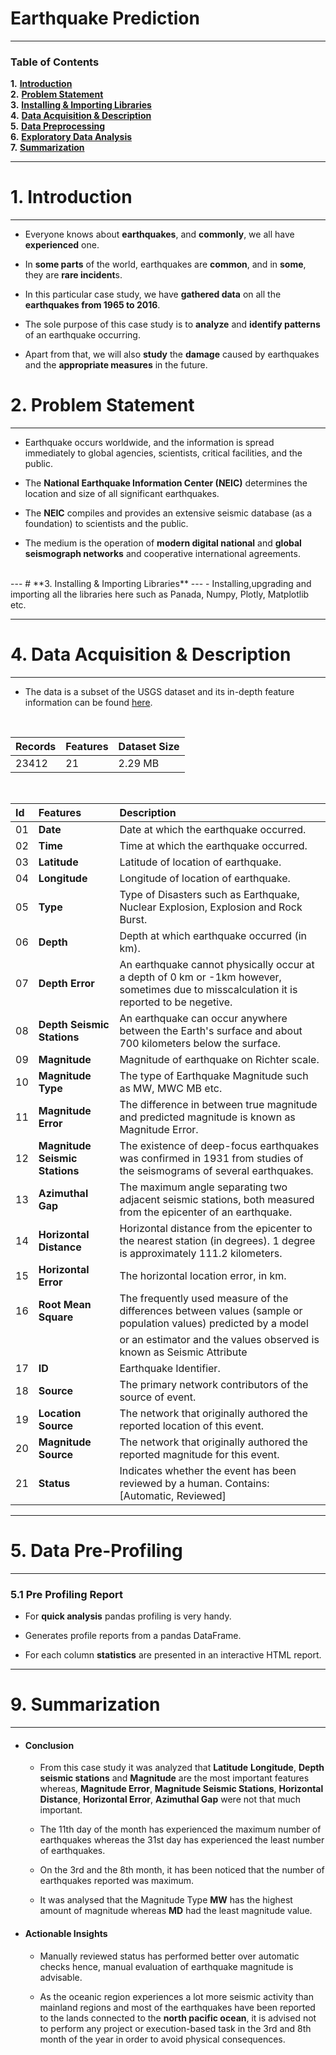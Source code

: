 # Earthquake Prediction

---
### **Table of Contents**


**1.** [**Introduction**](#Section1)<br>
**2.** [**Problem Statement**](#Section2)<br>
**3.** [**Installing & Importing Libraries**](#Section3)<br>
**4.** [**Data Acquisition & Description**](#Section4)<br>
**5.** [**Data Preprocessing**](#Section5)<br>
**6.** [**Exploratory Data Analysis**](#Section8)<br>
**7.** [**Summarization**](#Section9)<br>

---
<a name = Section1></a>
# **1. Introduction**
---

- Everyone knows about **earthquakes**, and **commonly**, we all have **experienced** one.

- In **some parts** of the world, earthquakes are **common**, and in **some**, they are **rare incident**s.

- In this particular case study, we have **gathered data** on all the **earthquakes from 1965 to 2016**.

- The sole purpose of this case study is to **analyze** and **identify patterns** of an earthquake occurring.

- Apart from that, we will also **study** the **damage** caused by earthquakes and the **appropriate measures** in the future.



<a name = Section2></a>
# **2. Problem Statement**
---


- Earthquake occurs worldwide, and the information is spread immediately to global agencies, scientists, critical facilities, and the public.

- The **National Earthquake Information Center (NEIC)** determines the location and size of all significant earthquakes.

- The **NEIC** compiles and provides an extensive seismic database (as a foundation) to scientists and the public.

- The medium is the operation of **modern digital national** and **global seismograph networks** and cooperative international agreements.

<br>
---
<a name = Section3></a>
# **3. Installing & Importing Libraries**
---
- Installing,upgrading and importing all the libraries here such as Panada, Numpy, Plotly, Matplotlib etc.

---
<a name = Section4></a>
# **4. Data Acquisition & Description**
---

- The data is a subset of the USGS dataset and its in-depth feature information can be found <a href="https://earthquake.usgs.gov/data/comcat/index.php#horizontalError">here</a>.


</br>

| Records | Features | Dataset Size |
| :-- | :-- | :-- |
| 23412 | 21 | 2.29 MB| 

</br>

| Id | Features | Description |
| :-- | :--| :--| 
|01|**Date**|Date at which the earthquake occurred.|
|02|**Time**|Time at which the earthquake occurred.|
|03|**Latitude**|Latitude of location of earthquake.|
|04|**Longitude**|Longitude of location of earthquake.|
|05|**Type**|Type of Disasters such as Earthquake, Nuclear Explosion, Explosion and Rock Burst. |
|06|**Depth**|Depth at which earthquake occurred (in km).|
|07|**Depth Error**| An earthquake cannot physically occur at a depth of 0 km or -1km however, sometimes due to misscalculation it is reported to be negetive. |
|08|**Depth Seismic Stations**| An earthquake can occur anywhere between the Earth's surface and about 700 kilometers below the surface. |
|09|**Magnitude**|Magnitude of earthquake on Richter scale.|
|10|**Magnitude Type**| The type of Earthquake Magnitude such as MW, MWC	MB etc.|
|11|**Magnitude Error**| The difference in between true magnitude and predicted magnitude is known as  Magnitude Error. | 
|12|**Magnitude Seismic Stations**| The existence of deep-focus earthquakes was confirmed in 1931 from studies of the seismograms of several earthquakes.|
|13|**Azimuthal Gap**| The maximum angle separating two adjacent seismic stations, both measured from the epicenter of an earthquake.|
|14|**Horizontal Distance**|Horizontal distance from the epicenter to the nearest station (in degrees). 1 degree is approximately 111.2 kilometers. |
|15|**Horizontal Error**|The horizontal location error, in km. |
|16|**Root Mean Square**| The frequently used measure of the differences between values (sample or population values) predicted by a model|
|||or an estimator and the values observed is known as Seismic Attribute|
|17|**ID**|Earthquake Identifier. |
|18|**Source**|The primary network contributors of the source of event. |
|19|**Location Source**|The network that originally authored the reported location of this event. |
|20|**Magnitude Source**|The network that originally authored the reported magnitude for this event. |
|21|**Status**|Indicates whether the event has been reviewed by a human. Contains: [Automatic, Reviewed]|

<a name = Section5></a>

---
# **5. Data Pre-Profiling**
---
<a name = Section51></a>
### **5.1 Pre Profiling Report**

- For **quick analysis** pandas profiling is very handy.

- Generates profile reports from a pandas DataFrame.

- For each column **statistics** are presented in an interactive HTML report.

  <a name = Section9></a>

---
# **9. Summarization**
---

- **<h4>Conclusion</h4>**

    - From this case study it was analyzed that **Latitude** **Longitude**, **Depth seismic stations** and **Magnitude** are the most important features whereas, **Magnitude Error**, **Magnitude Seismic Stations**, **Horizontal Distance**, **Horizontal Error**, **Azimuthal Gap** were not that much important.
 
    - The 11th day of the month has experienced the maximum number of earthquakes whereas the 31st day has experienced the least number of earthquakes.
 
    - On the 3rd and the 8th month, it has been noticed that the number of earthquakes reported was maximum.
 
    - It was analysed that the Magnitude Type **MW** has the highest amount of magnitude whereas **MD** had the least magnitude value.


-  **<h4>Actionable Insights</h4>**

    - Manually reviewed status has performed better over automatic checks hence, manual evaluation of earthquake magnitude is advisable.   
 
    - As the oceanic region experiences a lot more seismic activity than mainland regions and most of the earthquakes have been reported to the lands connected to the **north pacific ocean**, it is advised not to perform any project or execution-based task in the 3rd and 8th month of the year in order to avoid physical consequences.

  
  
 

